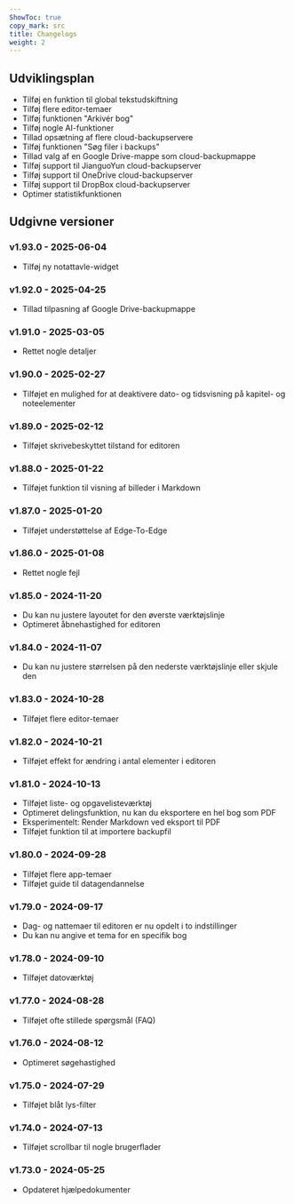 ```yaml
---
ShowToc: true
copy_mark: src
title: Changelogs
weight: 2
---
```


## Udviklingsplan

- Tilføj en funktion til global tekstudskiftning
- Tilføj flere editor-temaer
- Tilføj funktionen "Arkivér bog"
- Tilføj nogle AI-funktioner
- Tillad opsætning af flere cloud-backupservere
- Tilføj funktionen "Søg filer i backups"
- Tillad valg af en Google Drive-mappe som cloud-backupmappe
- Tilføj support til JianguoYun cloud-backupserver
- Tilføj support til OneDrive cloud-backupserver
- Tilføj support til DropBox cloud-backupserver
- Optimer statistikfunktionen

## Udgivne versioner

### v1.93.0 - 2025-06-04

- Tilføj ny notattavle-widget

### v1.92.0 - 2025-04-25

- Tillad tilpasning af Google Drive-backupmappe

### v1.91.0 - 2025-03-05

- Rettet nogle detaljer

### v1.90.0 - 2025-02-27

- Tilføjet en mulighed for at deaktivere dato- og tidsvisning på kapitel- og noteelementer

### v1.89.0 - 2025-02-12

- Tilføjet skrivebeskyttet tilstand for editoren

### v1.88.0 - 2025-01-22

- Tilføjet funktion til visning af billeder i Markdown

### v1.87.0 - 2025-01-20

- Tilføjet understøttelse af Edge-To-Edge

### v1.86.0 - 2025-01-08

- Rettet nogle fejl

### v1.85.0 - 2024-11-20

- Du kan nu justere layoutet for den øverste værktøjslinje
- Optimeret åbnehastighed for editoren

### v1.84.0 - 2024-11-07

- Du kan nu justere størrelsen på den nederste værktøjslinje eller skjule den

### v1.83.0 - 2024-10-28

- Tilføjet flere editor-temaer

### v1.82.0 - 2024-10-21

- Tilføjet effekt for ændring i antal elementer i editoren

### v1.81.0 - 2024-10-13

- Tilføjet liste- og opgavelisteværktøj
- Optimeret delingsfunktion, nu kan du eksportere en hel bog som PDF
- Eksperimentelt: Render Markdown ved eksport til PDF
- Tilføjet funktion til at importere backupfil

### v1.80.0 - 2024-09-28

- Tilføjet flere app-temaer
- Tilføjet guide til datagendannelse

### v1.79.0 - 2024-09-17

- Dag- og nattemaer til editoren er nu opdelt i to indstillinger
- Du kan nu angive et tema for en specifik bog

### v1.78.0 - 2024-09-10

- Tilføjet datoværktøj

### v1.77.0 - 2024-08-28

- Tilføjet ofte stillede spørgsmål (FAQ)

### v1.76.0 - 2024-08-12

- Optimeret søgehastighed

### v1.75.0 - 2024-07-29

- Tilføjet blåt lys-filter

### v1.74.0 - 2024-07-13

- Tilføjet scrollbar til nogle brugerflader

### v1.73.0 - 2024-05-25

- Opdateret hjælpedokumenter
